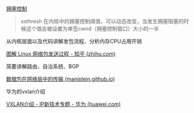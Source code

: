 [拥塞控制](https://blog.csdn.net/m0_37962600/article/details/79993310)

> ssthresh  在内核中的拥塞控制阈值，可以动态改变，当发生拥塞阻塞的时候这个值会被设置为单签cwnd（拥塞控制窗口）大小的一半


从内核层面以及代码讲解发包流程、分析内存CPU占用开销

[图解 Linux 网络包发送过程 - 知乎 (zhihu.com)](https://zhuanlan.zhihu.com/p/373060740)


简要讲解路由、自治系统、BGP

[数据包在网络层中的传输 (manistein.github.io)](https://manistein.github.io/blog/post/network/%E6%95%B0%E6%8D%AE%E5%8C%85%E5%9C%A8%E7%BD%91%E7%BB%9C%E5%B1%82%E4%B8%AD%E7%9A%84%E4%BC%A0%E8%BE%93/)


华为的vxlan介绍

[VXLAN介绍 - IP新技术专题 - 华为 (huawei.com)](https://support.huawei.com/enterprise/zh/doc/EDOC1000173014/3e4532ce)
